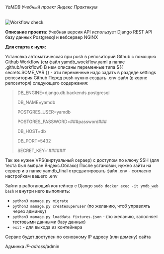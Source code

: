 ###### YaMDB Учебный проект Яндекс Практикум

![Workflow check](https://github.com/mechnotech/yamdb_final/workflows/YAMDB-final/badge.svg)

**Описание проекта:**
Учебная версия API
использует Django REST API
базу данных Postgresql и вебсервер NGINX

**Для старта с нуля:**

Установка автоматическая при push в репозиторий Github с помощью Github Workflow (см файл yamdb_woekflow.yaml в папке .github/workflow!)
В нем описаны переменные типа ${{ secrets.SOME_VAR }} - эти переменные надо задать в раздеде settings репозитория Github
Перед push нужно создать .env файл (в корне репозиторя) следующего содержания:

>DB_ENGINE=django.db.backends.postgresql
>
>DB_NAME=yamdb
>
>POSTGRES_USER=yamdb
>
>POSTGRES_PASSWORD=###password###
>
>DB_HOST=db
>
>DB_PORT=5432
>
>SECRET_KEY='######'

Так же нужен VPS(виртуальный сераер) c доступом по ключу SSH (для теста был выбран Яндекс.Облако)
После установки, нужно зайти на сервер и в папке yamdb_final отредактировать
файл .env - согласно настройкам вашего .env

Зайти в работающий контейнер c Django `sudo docker exec -it ymdb_web bash`
и внутри него выполнить:

- `python3 manage.py migrate`
- `python3 manage.py createsuperuser` (по желанию, чтоб управлять через админку)
- `python3 manage.py loaddata fixtures.json` - (по желанию, заполняет тестовыми данными базу данных)
- `exit` - для выхода из контейнера

Сервис будет доступен по основному IP адресу (или домену) сайта

Админка _IP-adress_/admin

